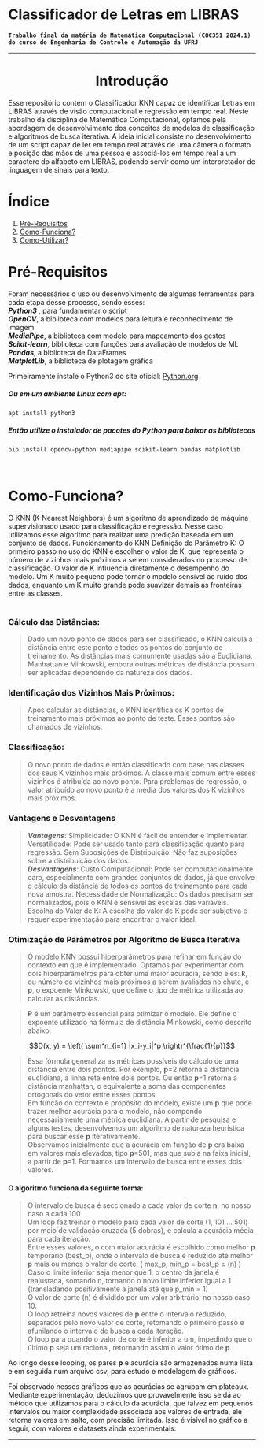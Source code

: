# Classificador de Letras em LIBRAS

**`Trabalho final da matéria de Matemática Computacional (COC351 2024.1) do curso de Engenharia de Controle e Automação da UFRJ`**

---
<h1 align='center' >Introdução</h1>
<p>Esse repositório contém o Classificador KNN capaz de identificar Letras em LIBRAS através de visão computacional e regressão em tempo real. Neste trabalho da disciplina de Matemática Computacional, optamos pela abordagem de desenvolvimento dos conceitos de modelos de classificação e algoritmos de busca iterativa. A ideia inicial consiste no desenvolvimento de um script capaz de ler em tempo real através de uma câmera o formato e posição das mãos de uma pessoa e associá-los em tempo real a um caractere do alfabeto em LIBRAS, podendo servir como um interpretador de linguagem de sinais para texto. </p>

# Índice
   1. [Pré-Requisitos](#Pré-Requisitos)
   2. [Como-Funciona?](#Como-Funciona?)
   3. [Como-Utilizar?](#Como-utilizar?)
   
# Pré-Requisitos
<p>Foram necessários o uso ou desenvolvimento de algumas ferramentas para cada etapa desse processo, sendo esses: <br>
<b><em>Python3</em></b> , para fundamentar o script <br>
<b><em>OpenCV</em></b>, a biblioteca com modelos para leitura e reconhecimento de imagem <br>
<b><em>MediaPipe</em></b>, a biblioteca com modelo para mapeamento dos gestos <br>
<b><em>Scikit-learn</em></b>, biblioteca com funções para avaliação de modelos de ML <br>
<b><em>Pandas</em></b>, a biblioteca de DataFrames <br>
<b><em>MatplotLib</em></b>, a biblioteca de plotagem gráfica <br>
</p>

Primeiramente instale o Python3 do site oficial:
<a href="https://www.python.org/">Python.org</a>

##### Ou em um ambiente Linux com apt:
    apt install python3

##### Então utilize o instalador de pacotes do Python para baixar as bibliotecas
    pip install opencv-python mediapipe scikit-learn pandas matplotlib
<br>

# Como-Funciona?
O KNN (K-Nearest Neighbors) é um algoritmo de aprendizado de máquina supervisionado usado para classificação e regressão. Nesse caso utilizamos esse algoritmo para realizar uma predição baseada em um conjunto de dados.
Funcionamento do KNN
Definição do Parâmetro K: O primeiro passo no uso do KNN é escolher o valor de K, que representa o número de vizinhos mais próximos a serem considerados no processo de classificação. O valor de K influencia diretamente o desempenho do modelo. Um K muito pequeno pode tornar o modelo sensível ao ruído dos dados, enquanto um K muito grande pode suavizar demais as fronteiras entre as classes.
<br><br>

### Cálculo das Distâncias: 
>Dado um novo ponto de dados para ser classificado, o KNN calcula a distância entre este ponto e todos os pontos do conjunto de treinamento. As distâncias mais comumente usadas são a Euclidiana, Manhattan e Minkowski, embora outras métricas de distância possam ser aplicadas dependendo da natureza dos dados.

### Identificação dos Vizinhos Mais Próximos: 
>Após calcular as distâncias, o KNN identifica os K pontos de treinamento mais próximos ao ponto de teste. Esses pontos são chamados de vizinhos.

### Classificação:
>O novo ponto de dados é então classificado com base nas classes dos seus K vizinhos mais próximos. A classe mais comum entre esses vizinhos é atribuída ao novo ponto. Para problemas de regressão, o valor atribuído ao novo ponto é a média dos valores dos K vizinhos mais próximos.

### Vantagens e Desvantagens
><b><em>Vantagens</em></b>:
Simplicidade: O KNN é fácil de entender e implementar.
Versatilidade: Pode ser usado tanto para classificação quanto para regressão.
Sem Suposições de Distribuição: Não faz suposições sobre a distribuição dos dados.<br>
<b><em>Desvantagens</em></b>:
Custo Computacional: Pode ser computacionalmente caro, especialmente com grandes conjuntos de dados, já que envolve o cálculo da distância de todos os pontos de treinamento para cada nova amostra.
Necessidade de Normalização: Os dados precisam ser normalizados, pois o KNN é sensível às escalas das variáveis.
Escolha do Valor de K: A escolha do valor de K pode ser subjetiva e requer experimentação para encontrar o valor ideal.

### Otimização de Parâmetros por Algoritmo de Busca Iterativa
>O modelo KNN possui hiperparâmetros para refinar em função do contexto em que é implementado. Optamos por experimentar com dois hiperparâmetros para obter uma maior acurácia, sendo eles: <b>k</b>, ou número de vizinhos mais próximos a serem avaliados no chute, e <b>p</b>, o expoente Minkowski, que define o tipo de métrica utilizada ao calcular as distâncias.

><b>P</b> é um parâmetro essencial para otimizar o modelo. Ele define o expoente utilizado na fórmula de distância Minkowski, como descrito abaixo:

$$D(x, y) = \left( \sum^n_{i=1} |x_i-y_i|^p \right)^{\frac{1}{p}}$$

>Essa fórmula generaliza as métricas possíveis do cálculo de uma distância entre dois pontos. Por exemplo, <b>p</b>=2 retorna a distância euclidiana, a linha reta entre dois pontos. Ou então <b>p</b>=1 retorna a distância manhattan, o equivalente a soma das componentes ortogonais do vetor entre esses pontos.<br>
>Em função do contexto e propósito do modelo, existe um <b>p</b> que pode trazer melhor acurácia para o modelo, não compondo necessariamente uma métrica euclidiana. A partir de pesquisa e alguns testes, desenvolvemos um algoritmo de natureza heurística para buscar esse <b>p</b> iterativamente. <br>
Observamos inicialmente que a acurácia em função de <b>p</b> era baixa em valores mais elevados, tipo <b>p</b>=501, mas que subia na faixa inicial, a partir de <b>p</b>=1. Formamos um intervalo de busca entre esses dois valores.

#### O algoritmo funciona da seguinte forma:
>O intervalo de busca é seccionado a cada valor de corte <b>n</b>, no nosso caso a cada 100 <br>
Um loop faz treinar o modelo para cada valor de corte (1, 101 … 501) por meio de validação cruzada (5 dobras), e calcula a acurácia média para cada iteração. <br>
Entre esses valores, o com maior acurácia é escolhido como melhor <b>p</b> temporário (best_p), onde o intervalo de busca é reduzido até melhor <b>p</b> mais ou menos o valor de corte. ( max_p, min_p = best_p ± (n) ) <br>
Caso o limite inferior seja menor que 1, o centro da janela é reajustada, somando n, tornando o novo limite inferior igual a 1 (transladando positivamente a janela até que p_min = 1) <br>
O valor de corte (n) é dividido por um valor arbitrário, no nosso caso 10. <br>
O loop retreina novos valores de <b>p</b> entre o intervalo reduzido, separados pelo novo valor de corte, retomando o primeiro passo e afunilando o intervalo de busca a cada iteração. <br>
O loop para quando o valor de corte é inferior a um, impedindo que o último <b>p</b> seja um racional, retornando assim o valor ótimo de <b>p</b>. <br>

Ao longo desse looping, os pares <b>p</b> e acurácia são armazenados numa lista e em seguida num arquivo csv, para estudo e modelagem de gráficos.

Foi observado nesses gráficos que as acurácias se agrupam em plateaux. Mediante experimentação, deduzimos que provavelmente isso se dá ao método que utilizamos para o cálculo da acurácia, que talvez em pequenos intervalos ou maior complexidade associada aos valores de entrada, ele retorna valores em salto, com precisão limitada. Isso é visível  no gráfico a seguir, com valores e datasets ainda experimentais:


---


